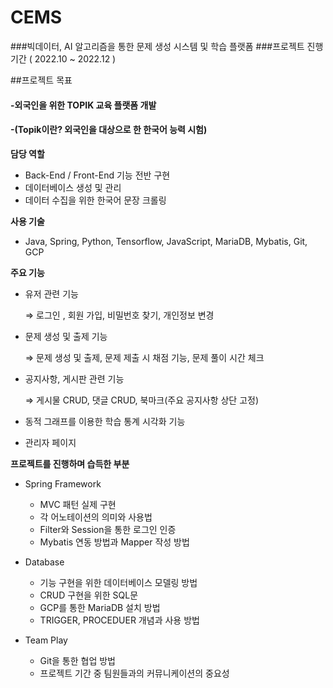 # CEMS
###빅데이터, AI 알고리즘을 통한 문제 생성 시스템 및 학습 플랫폼
###프로젝트 진행 기간 ( 2022.10 ~ 2022.12 )

##프로젝트 목표
#### -외국인을 위한 TOPIK 교육 플랫폼 개발
#### -(Topik이란? 외국인을 대상으로 한 한국어 능력 시험)
    

**담당 역할**

- Back-End / Front-End  기능 전반 구현
- 데이터베이스 생성 및 관리
- 데이터 수집을 위한 한국어 문장 크롤링

**사용 기술**

- Java, Spring, Python, Tensorflow, JavaScript, MariaDB, Mybatis, Git, GCP

**주요 기능**

- 유저 관련 기능
    
    ⇒ 로그인 , 회원 가입, 비밀번호 찾기, 개인정보 변경
    
- 문제 생성 및 출제 기능
    
     ⇒ 문제 생성 및 출제, 문제 제출 시 채점 기능, 문제 풀이 시간 체크 
    
- 공지사항, 게시판 관련 기능
    
    ⇒ 게시물 CRUD, 댓글 CRUD, 북마크(주요 공지사항 상단 고정)
    
- 동적 그래프를 이용한 학습 통계 시각화 기능
- 관리자 페이지

**프로젝트를 진행하며 습득한 부분**

- Spring Framework
    - MVC 패턴 실제 구현
    - 각 어노테이션의 의미와 사용법
    - Filter와 Session을 통한 로그인 인증
    - Mybatis 연동 방법과 Mapper 작성 방법
    

- Database
    - 기능 구현을 위한 데이터베이스 모델링 방법
    - CRUD 구현을 위한 SQL문
    - GCP를 통한 MariaDB 설치 방법
    - TRIGGER, PROCEDUER 개념과 사용 방법

- Team Play
    - Git을 통한 협업 방법
    - 프로젝트 기간 중 팀원들과의 커뮤니케이션의 중요성
